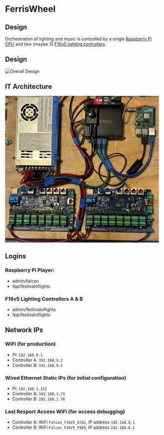 # FerrisWheel

## Design

Orchestration of lighting and music is controlled by a single [Raspberry Pi CPU](https://www.raspberrypi.com/products/raspberry-pi-4-model-b/) and two (maybe 3) [F16v5 lighting controllers](https://pixelcontroller.com/store/featured/88-f16v5.html). 

## Design

![Overall Design](images/Ferris_Wheel_IT_Architecture.png)

## IT Architecture

![Brain Components](images/Ferris_Wheel_Brain.jpeg)

## Logins

### Raspberry Pi Player:

- admin/falcon
- fpp/festivaloflights

### F16v5 Lighting Controllers A & B

- admin/festivaloflights
- fpp/festivaloflights

## Network IPs

### WiFi (for production)

- Pi: `192.168.9.1`
- Controller A: `192.168.9.2`
- Controller B: `192.168.9.3`

### Wired Ethernet Static IPs (for initial configuration)

- Pi: `192.168.1.212`
- Controller A: `192.168.1.75`
- Controller B: `192.168.1.76`

### Last Resport Access WiFi (for access debugging)

- Controller A: WiFi `Falcon_F16V5_67A1`, IP address `192.168.8.1`
- Controller B: WiFi `Falcon_F16V5_F9E9`, IP address `192.168.8.1`

